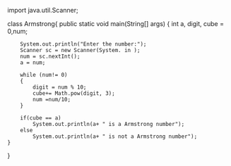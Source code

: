 import java.util.Scanner;

class Armstrong{
    public static void main(String[] args) {
    int a, digit, cube = 0,num;
        
        System.out.println("Enter the number:");
        Scanner sc = new Scanner(System. in );
        num = sc.nextInt();
        a = num;

        while (num!= 0)
        {
            digit = num % 10;
            cube+= Math.pow(digit, 3);
            num =num/10;
        }

        if(cube == a)
            System.out.println(a+ " is a Armstrong number");
        else
            System.out.println(a+ " is not a Armstrong number");
    }
}
